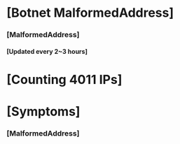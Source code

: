 # [Botnet MalformedAddress]
### [MalformedAddress]
#### [Updated every 2~3 hours]

# [Counting 4011 IPs]

# [Symptoms] 
###   [MalformedAddress]
